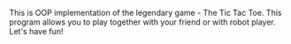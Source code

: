 This is OOP implementation of the legendary game - The Tic Tac Toe.
This program allows you to play together with your friend or with robot player.
Let's have fun!
